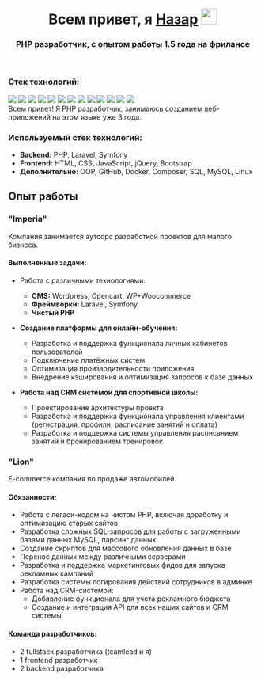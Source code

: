 <h1 align="center">Всем привет, я <a href="##" target="_blank">Назар</a> 
<img src="https://github.com/blackcater/blackcater/raw/main/images/Hi.gif" height="32"/></h1>
<h3 align="center">PHP разработчик, с опытом работы 1.5 года на фрилансе</h3>
<br>
<h3>Стек технологий:</h3>
<span><img src="https://img.shields.io/badge/php-%23777BB4.svg?&style=for-the-badge&logo=php&logoColor=white"/></span>
<span><img src="https://img.shields.io/badge/symfony%20-%23FF2D20.svg?&style=for-the-badge&logo=laravel&logoColor=whit"/></span>
<span><img src="https://img.shields.io/badge/laravel%20-%23FF2D20.svg?&style=for-the-badge&logo=laravel&logoColor=white"/></span>
<span><img src="https://img.shields.io/badge/html5%20-%23E34F26.svg?&style=for-the-badge&logo=html5&logoColor=white"/></span>
<span><img src="https://img.shields.io/badge/css3%20-%231572B6.svg?&style=for-the-badge&logo=css3&logoColor=white"/></span>
<span><img src="https://img.shields.io/badge/javascript%20-%23323330.svg?&style=for-the-badge&logo=javascript&logoColor=%23F7DF1E"/></span>
<span><img src="https://img.shields.io/badge/bootstrap%20-%23563D7C.svg?&style=for-the-badge&logo=bootstrap&logoColor=white"/></span>
<span><img src="https://img.shields.io/badge/jquery%20-%230769AD.svg?&style=for-the-badge&logo=jquery&logoColor=white"/></span>
<span><img src="https://img.shields.io/badge/git%20-%23F05033.svg?&style=for-the-badge&logo=git&logoColor=white"/></span>
<span><img src="https://img.shields.io/badge/github%20-%23121011.svg?&style=for-the-badge&logo=github&logoColor=white"/></span>
<span><img src="https://img.shields.io/badge/docker%20-%230db7ed.svg?&style=for-the-badge&logo=docker&logoColor=white"/></span>
<span><img src="https://img.shields.io/badge/mysql-%2300f.svg?&style=for-the-badge&logo=mysql&logoColor=white"/></span>
<span><img src="https://img.shields.io/badge/Linux-FCC624?style=for-the-badge&logo=linux&logoColor=black"/></span>
<br>
Всем привет! Я PHP разработчик, занимаюсь созданием веб-приложений на этом языке уже 3 года.

### Используемый стек технологий:
- **Backend:** PHP, Laravel, Symfony
- **Frontend:** HTML, CSS, JavaScript, jQuery, Bootstrap
- **Дополнительно:** OOP, GitHub, Docker, Composer, SQL, MySQL, Linux

## Опыт работы

### "Imperia"
Компания занимается аутсорс разработкой проектов для малого бизнеса.

#### Выполненные задачи:
- Работа с различными технологиями:
  - **CMS:** Wordpress, Opencart, WP+Woocommerce
  - **Фреймворки:** Laravel, Symfony
  - **Чистый PHP**

- **Создание платформы для онлайн-обучения:**
  - Разработка и поддержка функционала личных кабинетов пользователей
  - Подключение платёжных систем
  - Оптимизация производительности приложения
  - Внедрение кэширования и оптимизация запросов к базе данных

- **Работа над CRM системой для спортивной школы:**
  - Проектирование архитектуры проекта
  - Разработка и поддержка функционала управления клиентами (регистрация, профили, расписание занятий и оплата)
  - Разработка и поддержка системы управления расписанием занятий и бронированием тренировок

### "Lion"
E-commerce компания по продаже автомобилей

#### Обязанности:
- Работа с легаси-кодом на чистом PHP, включая доработку и оптимизацию старых сайтов
- Разработка сложных SQL-запросов для работы с загруженными базами данных MySQL, парсинг данных
- Создание скриптов для массового обновления данных в базе
- Перенос данных между различными серверами
- Разработка и поддержка маркетинговых фидов для запуска рекламных кампаний
- Разработка системы логирования действий сотрудников в админке
- Работа над CRM-системой:
  - Добавление функционала для учета рекламного бюджета
  - Создание и интеграция API для всех наших сайтов и CRM системы

#### Команда разработчиков:
- 2 fullstack разработчика (teamlead и я)
- 1 frontend разработчик
- 2 backend разработчика
